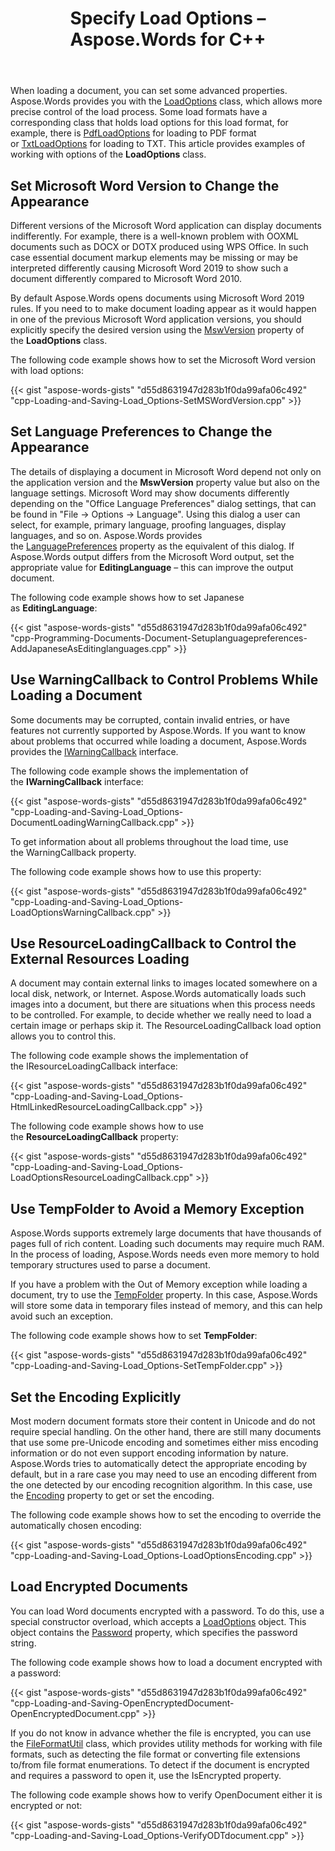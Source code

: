 ﻿---
title: Specify Load Options – Aspose.Words for С++
articleTitle: Specify Load Options
linktitle: Specify Load Options
description: "Aspose.Words for C++ enables you to set advanced properties when loading a document. This allows you to more accurately control the load process."
type: docs
weight: 10
url: /cpp/specify-load-options/
---

When loading a document, you can set some advanced properties. Aspose.Words provides you with the [LoadOptions](https://apireference.aspose.com/words/cpp/class/aspose.words.loading.load_options) class, which allows more precise control of the load process. Some load formats have a corresponding class that holds load options for this load format, for example, there is [PdfLoadOptions](https://apireference.aspose.com/words/cpp/class/aspose.words.loading.pdf_load_options) for loading to PDF format or [TxtLoadOptions](https://apireference.aspose.com/words/cpp/class/aspose.words.loading.txt_load_options) for loading to TXT. This article provides examples of working with options of the **LoadOptions** class.

## Set Microsoft Word Version to Change the Appearance

Different versions of the Microsoft Word application can display documents indifferently. For example, there is a well-known problem with OOXML documents such as DOCX or DOTX produced using WPS Office. In such case essential document markup elements may be missing or may be interpreted differently causing Microsoft Word 2019 to show such a document differently compared to Microsoft Word 2010.

By default Aspose.Words opens documents using Microsoft Word 2019 rules. If you need to to make document loading appear as it would happen in one of the previous Microsoft Word application versions, you should explicitly specify the desired version using the [MswVersion](https://apireference.aspose.com/words/cpp/class/aspose.words.loading.load_options#get_mswversion_const) property of the **LoadOptions** class.

The following code example shows how to set the Microsoft Word version with load options:

{{< gist "aspose-words-gists" "d55d8631947d283b1f0da99afa06c492" "cpp-Loading-and-Saving-Load_Options-SetMSWordVersion.cpp" >}}

## Set Language Preferences to Change the Appearance

The details of displaying a document in Microsoft Word depend not only on the application version and the **MswVersion** property value but also on the language settings. Microsoft Word may show documents differently depending on the "Office Language Preferences" dialog settings, that can be found in "File → Options → Languаge". Using this dialog a user can select, for example, primary language, proofing languages, display languages, and so on. Aspose.Words provides the [LanguagePreferences](https://apireference.aspose.com/words/cpp/class/aspose.words.loading.load_options#get_languagepreferences_const) property as the equivalent of this dialog. If Aspose.Words output differs from the Microsoft Word output, set the appropriate value for **EditingLanguage** – this can improve the output document.

The following code example shows how to set Japanese as **EditingLanguage**:

{{< gist "aspose-words-gists" "d55d8631947d283b1f0da99afa06c492" "cpp-Programming-Documents-Document-Setuplanguagepreferences-AddJapaneseAsEditinglanguages.cpp" >}}

## Use WarningCallback to Control Problems While Loading a Document

Some documents may be corrupted, contain invalid entries, or have features not currently supported by Aspose.Words. If you want to know about problems that occurred while loading a document, Aspose.Words provides the [IWarningCallback](https://apireference.aspose.com/words/cpp/class/aspose.words.i_warning_callback) interface.

The following code example shows the implementation of the **IWarningCallback** interface:

{{< gist "aspose-words-gists" "d55d8631947d283b1f0da99afa06c492" "cpp-Loading-and-Saving-Load_Options-DocumentLoadingWarningCallback.cpp" >}}

To get information about all problems throughout the load time, use the WarningCallback property.

The following code example shows how to use this property:

{{< gist "aspose-words-gists" "d55d8631947d283b1f0da99afa06c492" "cpp-Loading-and-Saving-Load_Options-LoadOptionsWarningCallback.cpp" >}}

## Use ResourceLoadingCallback to Control the External Resources Loading

A document may contain external links to images located somewhere on a local disk, network, or Internet. Aspose.Words automatically loads such images into a document, but there are situations when this process needs to be controlled. For example, to decide whether we really need to load a certain image or perhaps skip it. The ResourceLoadingCallback load option allows you to control this.

The following code example shows the implementation of the IResourceLoadingCallback interface:

{{< gist "aspose-words-gists" "d55d8631947d283b1f0da99afa06c492" "cpp-Loading-and-Saving-Load_Options-HtmlLinkedResourceLoadingCallback.cpp" >}}

The following code example shows how to use the **ResourceLoadingCallback** property:

{{< gist "aspose-words-gists" "d55d8631947d283b1f0da99afa06c492" "cpp-Loading-and-Saving-Load_Options-LoadOptionsResourceLoadingCallback.cpp" >}}

## Use TempFolder to Avoid a Memory Exception

Aspose.Words supports extremely large documents that have thousands of pages full of rich content. Loading such documents may require much RAM. In the process of loading, Aspose.Words needs even more memory to hold temporary structures used to parse a document.

If you have a problem with the Out of Memory exception while loading a document, try to use the [TempFolder](https://apireference.aspose.com/words/cpp/class/aspose.words.loading.load_options#get_tempfolder_const) property. In this case, Aspose.Words will store some data in temporary files instead of memory, and this can help avoid such an exception.

The following code example shows how to set **TempFolder**:

{{< gist "aspose-words-gists" "d55d8631947d283b1f0da99afa06c492" "cpp-Loading-and-Saving-Load_Options-SetTempFolder.cpp" >}}

## Set the Encoding Explicitly

Most modern document formats store their content in Unicode and do not require special handling. On the other hand, there are still many documents that use some pre-Unicode encoding and sometimes either miss encoding information or do not even support encoding information by nature. Aspose.Words tries to automatically detect the appropriate encoding by default, but in a rare case you may need to use an encoding different from the one detected by our encoding recognition algorithm. In this case, use the [Encoding](https://apireference.aspose.com/words/cpp/class/aspose.words.loading.load_options#get_encoding_const) property to get or set the encoding.

The following code example shows how to set the encoding to override the automatically chosen encoding:

{{< gist "aspose-words-gists" "d55d8631947d283b1f0da99afa06c492" "cpp-Loading-and-Saving-Load_Options-LoadOptionsEncoding.cpp" >}}

## Load Encrypted Documents

You can load Word documents encrypted with a password. To do this, use a special constructor overload, which accepts a [LoadOptions](https://apireference.aspose.com/words/cpp/class/aspose.words.loading.load_options) object. This object contains the [Password](https://apireference.aspose.com/words/cpp/class/aspose.words.loading.load_options#get_password_const) property, which specifies the password string.

The following code example shows how to load a document encrypted with a password:

{{< gist "aspose-words-gists" "d55d8631947d283b1f0da99afa06c492" "cpp-Loading-and-Saving-OpenEncryptedDocument-OpenEncryptedDocument.cpp" >}}

If you do not know in advance whether the file is encrypted, you can use the [FileFormatUtil](https://apireference.aspose.com/words/cpp/class/aspose.words.file_format_util) class, which provides utility methods for working with file formats, such as detecting the file format or converting file extensions to/from file format enumerations. To detect if the document is encrypted and requires a password to open it, use the IsEncrypted property.

The following code example shows how to verify OpenDocument either it is encrypted or not:

{{< gist "aspose-words-gists" "d55d8631947d283b1f0da99afa06c492" "cpp-Loading-and-Saving-Load_Options-VerifyODTdocument.cpp" >}}
